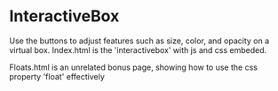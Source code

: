# InteractiveBox
Use the buttons to adjust features such as size, color, and opacity on a virtual box.
Index.html is the 'interactivebox' with js and css embeded.

Floats.html is an unrelated bonus page, showing how to use the css property 'float' effectively
